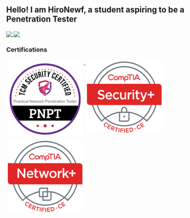 ## Hello! I am HiroNewf, a student aspiring to be a Penetration Tester 
<a href="https://github.com/HiroNewf/github-readme-stats">
  <img height=150 align="center" src="https://readme-o5a9.vercel.app/api?username=HiroNewf&show_icons=true&theme=synthwave&hide=issues,contribs&card_width=220)" />
</a>

<a href="https://github.com/HiroNewf/github-readme-stats">
  <img height=150 align="center" src="https://readme-o5a9.vercel.app/api/top-langs/?username=HiroNewf&size_weight=0.5&count_weight=0.5&layout=compact&theme=synthwave&card_width=220&exclude_repo=Readme,github-readme-stats,ADInspect,sm8uti&langs_count=8" />
</a>

### Certifications
<p align="left">
<a href="#">
  <img src="/Images/Certifications/PNPT.png" alt="PNPT" style="vertical-align:top; margin:6px 4px">
</a> 
<a href="#">
  <img src="/Images/Certifications/Sec%2B.png" alt="Security+" style="vertical-align:top; margin:6px 4px">
</a> 
<a href="#">
  <img src="/Images/Certifications/Net%2B.png" alt="Network+" style="vertical-align:top; margin:6px 4px">
</a> 
</p>
